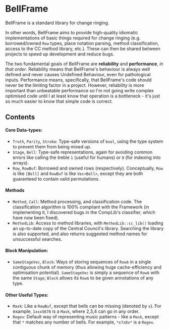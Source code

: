 # BellFrame

BellFrame is a standard library for change ringing.

In other words, BellFrame aims to provide high-quality idiomatic implementations of basic things
required for change ringing (e.g. borrowed/owned `Row` types, place notation parsing, method
classification, access to the CC method library, etc.).  These can then be shared between projects
to speed up development and reduce bugs.

The two fundamental goals of BellFrame are **reliability** and **performance**, _in that order_.
Reliability means that BellFrame's behaviour is always well defined and never causes Undefined
Behaviour, even for pathological inputs.  Performance means, specifically, that BellFrame's code
should never be the limiting factor in a project.  However, reliability is more important than
unbeatable performance so I'm not going write complex optimised code until I at least know that
operation is a bottleneck - it's just so much easier to know that simple code is correct.

## Contents

#### Core Data-types:
- `Truth`, `Parity`, `Stroke`: Type-safe versions of `bool`, using the type system to prevent them
  from being mixed up.
- `Stage`, `Bell`: Type-safe representations, again for avoiding common errors like calling the
  treble `1` (useful for humans) or `0` (for indexing into arrays).
- `Row`, `RowBuf`: Borrowed and owned rows (respectively).  Conceptually, `Row` is like `[Bell]`
  and `RowBuf` is like `Vec<Bell>`, except they are both guaranteed to contain valid permutations.

#### Methods
- `Method`, `Call`: Method processing, and classification code.  The classification algorithm is
  100% compliant with the Framework (in implementing it, I discovered bugs in the CompLib's
  classifier, which have now been fixed).
- `MethodLib`: Access to method libraries, with `MethodLib::cc_lib()` loading an up-to-date copy of
  the Central Council's library.  Searching the library is also supported, and also returns
  suggested method names for unsuccessful searches.

#### Block Manipulation:
- `SameStageVec`, `Block`: Ways of storing sequences of `Row`s in a single contiguous chunk of
  memory (thus allowing huge cache-efficiency and optimisation potential).  `SameStageVec` is
  simply a sequence of `Row`s with the same `Stage`; `Block` allows its `Row`s to be given
  annotations of any type.

#### Other Useful Types:
  - `Mask`: Like a `RowBuf`, except that bells can be missing (denoted by `x`).  For example,
    `1xxx5678` is a `Mask`, where 2,3,4 can go in any order.
  - `Regex`: Default way of representing music patterns - like a `Mask`, except that `*` matches any
    number of bells.  For example, `*x7x8x*` is a `Regex`.
